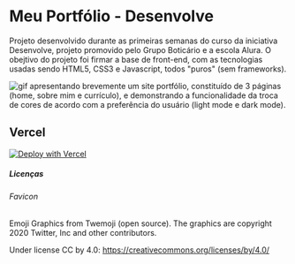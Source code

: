 # Meu Portfólio - Desenvolve

Projeto desenvolvido durante as primeiras semanas do curso da iniciativa Desenvolve, projeto promovido pelo Grupo Boticário e a escola Alura. O obejtivo do projeto foi firmar a base de front-end, com as tecnologias usadas sendo HTML5, CSS3 e Javascript, todos "puros" (sem frameworks).

![gif apresentando brevemente um site portfólio, constituído de 3 páginas (home, sobre mim e currículo), e demonstrando a funcionalidade da troca de cores de acordo com a preferência do usuário (light mode e dark mode).](src/assets/portfolio.gif)

## Vercel

[![Deploy with Vercel](https://vercel.com/button)](https://desenvolve-24-portfolio.vercel.app/index.html)

##### Licenças

###### Favicon

Emoji Graphics from Twemoji (open source). The graphics are copyright 2020 Twitter, Inc and other contributors.

Under license CC by 4.0: https://creativecommons.org/licenses/by/4.0/ 

